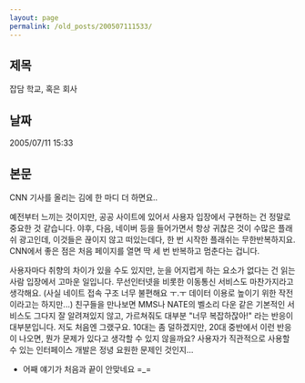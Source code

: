 ```yaml
---
layout: page
permalink: /old_posts/200507111533/
---
```


## 제목
잡담 학교, 혹은 회사

## 날짜
2005/07/11 15:33

## 본문
CNN 기사를 올리는 김에 한 마디 더 하면요..

예전부터 느끼는 것이지만, 공공 사이트에 있어서 사용자 입장에서 구현하는 건 정말로 중요한 것 같습니다.
야후, 다음, 네이버 등을 들어가면서 항상 귀찮은 것이 수많은 플래쉬 광고인데, 이것들은 끊이지 않고 떠있는데다, 한 번 시작한 플래쉬는 무한반복하지요.
CNN에서 좋은 점은 처음 페이지를 열면 딱 세 번 반복하고 멈춘다는 겁니다.

사용자마다 취향의 차이가 있을 수도 있지만, 눈을 어지럽게 하는 요소가 없다는 건 읽는 사람 입장에서 고마운 일입니다.
무선인터넷을 비롯한 이동통신 서비스도 마찬가지라고 생각해요.
(사실 네이트 접속 구조 너무 불편해요 ㅜ.ㅜ 데이터 이용로 높이기 위한 작전이라고는 하지만...)
친구들을 만나보면 MMS나 NATE의 벨소리 다운 같은 기본적인 서비스도 그다지 잘 알려져있지 않고, 가르쳐줘도 대부분 "너무 복잡하잖아!" 라는 반응이 대부분입니다. 저도 처음엔 그랬구요.
10대는 좀 덜하겠지만, 20대 중반에서 이런 반응이 나오면, 뭔가 문제가 있다고 생각할 수 있지 않을까요?
사용자가 직관적으로 사용할 수 있는 인터페이스 개발은 정녕 요원한 문제인 것인지...


* 어째 얘기가 처음과 끝이 안맞네요 =_=